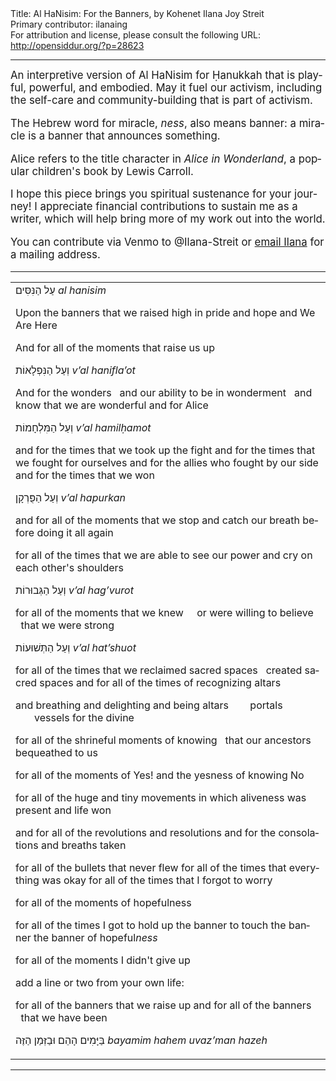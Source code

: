 <html>
<head></head>
<body>
Title: Al HaNisim: For the Banners, by Kohenet Ilana Joy Streit<br />
Primary contributor: ilanaing<br />
For attribution and license, please consult the following URL: <a href="http://opensiddur.org/?p=28623">http://opensiddur.org/?p=28623</a>
<p />
<hr />

<div class="english" lang="en" style="font-size: 1.2em;">
An interpretive version of Al HaNisim for Ḥanukkah that is playful, powerful, and embodied. May it fuel our activism, including the self-care and community-building that is part of activism.

The Hebrew word for miracle, <em>ness</em>, also means banner: a miracle is a banner that announces something.

Alice refers to the title character in <em>Alice in Wonderland</em>, a popular children's book by Lewis Carroll.

I hope this piece brings you spiritual sustenance for your journey! I appreciate financial contributions to sustain me as a writer, which will help bring more of my work out into the world.

You can contribute via Venmo to @Ilana-Streit or <a href="mailto:ilanaing@gmail.com">email Ilana</a> for a mailing address.
</div>

<hr />

<table style="margin-left: auto;margin-right: auto;">
<tbody>
<tr><td style="vertical-align:top;">
<div class="english" lang="en">
<span class="hebrew" lang="he">עַל הַנִּסִּים</span>  <em>al hanisim</em>
	
Upon the banners that we raised high
in pride and hope and We Are Here

And for all of the moments that raise us up





<span class="hebrew" lang="he">וְעַל הַנִּפְלָאוֹת</span>  <em>v’al hanifla’ot</em>

And for the wonders
&nbsp;&nbsp;and our ability to be in wonderment
&nbsp;&nbsp;and know that we are wonderful
and for Alice





<span class="hebrew" lang="he">וְעַל הַמִּלְחָמוֹת</span>  <em>v’al hamilḥamot</em>
		
and for the times that we took up the fight
and for the times that we fought for ourselves
and for the allies who fought by our side
and for the times that we won





<span class="hebrew" lang="he">וְעַל הַפֻּרְקָן</span>  <em>v’al hapurkan</em>
				
and for all of the moments
that we stop and catch our breath
before doing it all again

for all of the times that we are able to see our power
and cry on each other's shoulders





<span class="hebrew" lang="he">וְעַל הַגְּבוּרוֹת</span>  <em>v’al hag’vurot</em>

for all of the moments that we knew
&nbsp;&nbsp;&nbsp;&nbsp;or were willing to believe
&nbsp;&nbsp;that we were strong





<span class="hebrew" lang="he">וְעַל הַתְּשׁוּעוֹת</span>  <em>v’al hat’shuot</em>
				
for all of the times that we reclaimed sacred spaces
&nbsp;&nbsp;created sacred spaces
and for all of the times of recognizing altars

and breathing and delighting
and being altars
&nbsp;&nbsp;&nbsp;&nbsp;&nbsp;&nbsp;&nbsp;portals
&nbsp;&nbsp;&nbsp;&nbsp;&nbsp;&nbsp;&nbsp;vessels for the divine





for all of the shrineful moments of knowing
&nbsp;&nbsp;that our ancestors bequeathed to us





for all of the moments of Yes!
and the yesness of knowing No





for all of the huge and tiny movements
in which aliveness was present
and life won
		
and for all of the revolutions and resolutions
and for the consolations
and breaths taken





for all of the bullets that never flew
for all of the times that everything was okay
for all of the times that I forgot to worry





for all of the moments of hopefulness





for all of the times I got to hold up the banner
to touch the banner
the banner of hopeful<em>ness</em>





for all of the moments I didn't give up





<span class="instruction">add a line or two from your own life:</span>





for all of the banners that we raise up
and for all of the banners
&nbsp;&nbsp;that we have been





<span class="hebrew" lang="he">בַּיָּמִים הָהֵם וּבַזְּמַן הַזֶּה</span>  <em>bayamim hahem uvaz’man hazeh<em>
</div></td></tr>
</tbody></table>

<hr />

&nbsp;
</body>
</html>